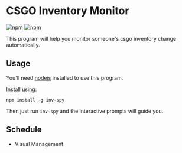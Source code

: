 # CSGO Inventory Monitor

[![npm](https://img.shields.io/npm/v/inv-spy?style=plastic)](https://www.npmjs.com/package/inv-spy)
[![npm](https://img.shields.io/npm/dm/inv-spy?style=plastic)](https://www.npmjs.com/package/inv-spy)

This program will help you monitor someone's csgo inventory change automatically.

## Usage

You'll need [nodejs](https://nodejs.org/en/download) installed to use this program.

Install using:

```
npm install -g inv-spy
```

Then just run `inv-spy` and the interactive prompts will guide you.

## Schedule

- Visual Management